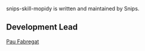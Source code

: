 snips-skill-mopidy is written and maintained by Snips.

## Development Lead
[Pau Fabregat](pau.fabregat-pappaterra@snips.ai)